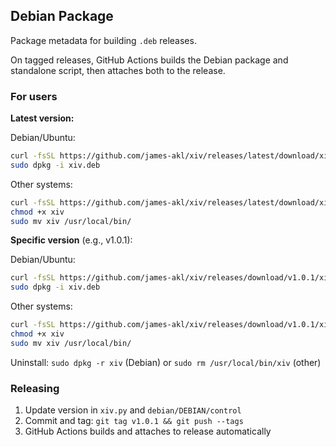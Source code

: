 ## Debian Package

Package metadata for building `.deb` releases.

On tagged releases, GitHub Actions builds the Debian package and standalone script, then attaches both to the release.

### For users

**Latest version:**

Debian/Ubuntu:
```bash
curl -fsSL https://github.com/james-akl/xiv/releases/latest/download/xiv.deb -o xiv.deb
sudo dpkg -i xiv.deb
```

Other systems:
```bash
curl -fsSL https://github.com/james-akl/xiv/releases/latest/download/xiv -o xiv
chmod +x xiv
sudo mv xiv /usr/local/bin/
```

**Specific version** (e.g., v1.0.1):

Debian/Ubuntu:
```bash
curl -fsSL https://github.com/james-akl/xiv/releases/download/v1.0.1/xiv.deb -o xiv.deb
sudo dpkg -i xiv.deb
```

Other systems:
```bash
curl -fsSL https://github.com/james-akl/xiv/releases/download/v1.0.1/xiv -o xiv
chmod +x xiv
sudo mv xiv /usr/local/bin/
```

Uninstall: `sudo dpkg -r xiv` (Debian) or `sudo rm /usr/local/bin/xiv` (other)

### Releasing

1. Update version in `xiv.py` and `debian/DEBIAN/control`
2. Commit and tag: `git tag v1.0.1 && git push --tags`
3. GitHub Actions builds and attaches to release automatically
